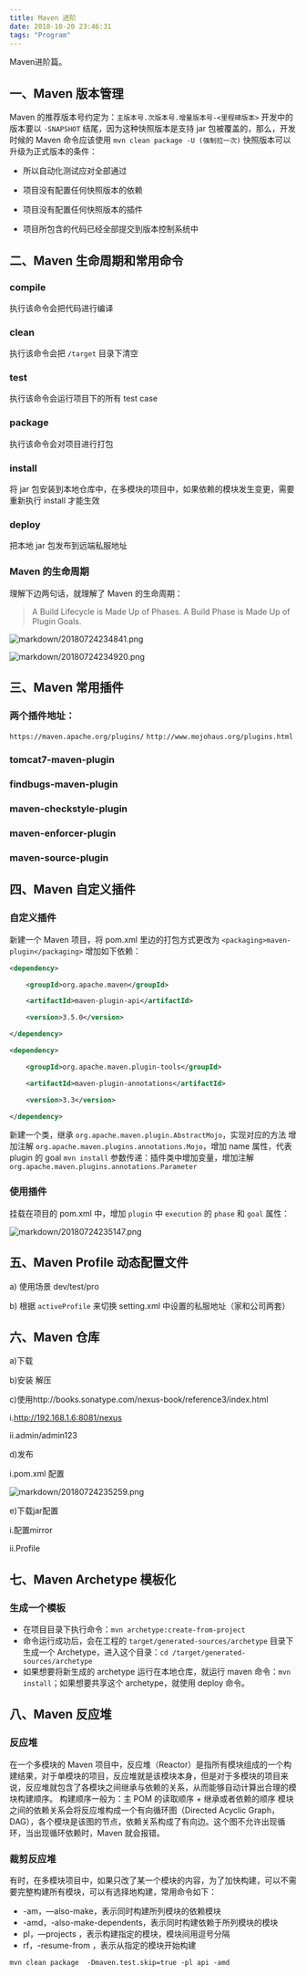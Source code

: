 ```yaml
---
title: Maven 进阶
date: 2018-10-20 23:46:31
tags: "Program"
---
```


Maven进阶篇。
<!--more-->

## 一、Maven 版本管理

Maven 的推荐版本号约定为：`主版本号.次版本号.增量版本号-<里程碑版本>`
开发中的版本要以 `-SNAPSHOT` 结尾，因为这种快照版本是支持 jar 包被覆盖的，那么，开发时候的 Maven 命令应该使用 `mvn clean package -U (强制拉一次)`
快照版本可以升级为正式版本的条件：
<!-- more -->
- 所以自动化测试应对全部通过

- 项目没有配置任何快照版本的依赖

- 项目没有配置任何快照版本的插件

- 项目所包含的代码已经全部提交到版本控制系统中

  

## 二、Maven 生命周期和常用命令
### compile
执行该命令会把代码进行编译
### clean
执行该命令会把 `/target` 目录下清空
### test
执行该命令会运行项目下的所有 test case
### package
执行该命令会对项目进行打包
### install
将 jar 包安装到本地仓库中，在多模块的项目中，如果依赖的模块发生变更，需要重新执行 install 才能生效
### deploy
把本地 jar 包发布到远端私服地址
### Maven 的生命周期
理解下边两句话，就理解了 Maven 的生命周期：
> A Build Lifecycle is Made Up of Phases.
> A Build Phase is Made Up of Plugin Goals.

![markdown/20180724234841.png](http://p8bc1hri5.bkt.clouddn.com/markdown/20180724234841.png)

![markdown/20180724234920.png](http://p8bc1hri5.bkt.clouddn.com/markdown/20180724234920.png)



## 三、Maven 常用插件

### 两个插件地址：
`https://maven.apache.org/plugins/`
`http://www.mojohaus.org/plugins.html`
### tomcat7-maven-plugin
### findbugs-maven-plugin
### maven-checkstyle-plugin
### maven-enforcer-plugin
### maven-source-plugin



## 四、Maven 自定义插件
### 自定义插件
新建一个 Maven 项目，将 pom.xml 里边的打包方式更改为 `<packaging>maven-plugin</packaging>`
增加如下依赖：

```xml
<dependency>

	<groupId>org.apache.maven</groupId>

	<artifactId>maven-plugin-api</artifactId>

	<version>3.5.0</version>

</dependency>

<dependency>

	<groupId>org.apache.maven.plugin-tools</groupId>

	<artifactId>maven-plugin-annotations</artifactId>

	<version>3.3</version>

</dependency>
```

新建一个类，继承 `org.apache.maven.plugin.AbstractMojo`，实现对应的方法
增加注解 `org.apache.maven.plugins.annotations.Mojo`，增加 name 属性，代表 plugin 的 goal
`mvn install`
参数传递：插件类中增加变量，增加注解 `org.apache.maven.plugins.annotations.Parameter`

### 使用插件
挂载在项目的 pom.xml 中，增加 `plugin` 中 `execution` 的 `phase` 和 `goal` 属性：

![markdown/20180724235147.png](http://p8bc1hri5.bkt.clouddn.com/markdown/20180724235147.png)



## 五、Maven Profile 动态配置文件
a) 使用场景 dev/test/pro

b) 根据 `activeProfile` 来切换 setting.xml 中设置的私服地址（家和公司两套）



## 六、Maven 仓库
a)下载

b)安装 解压

c)使用http://books.sonatype.com/nexus-book/reference3/index.html 

i.http://192.168.1.6:8081/nexus

ii.admin/admin123

d)发布

i.pom.xml 配置 

![markdown/20180724235259.png](http://p8bc1hri5.bkt.clouddn.com/markdown/20180724235259.png)

e)下载jar配置

i.配置mirror

ii.Profile



## 七、Maven Archetype 模板化
### 生成一个模板
- 在项目目录下执行命令：`mvn archetype:create-from-project`
- 命令运行成功后，会在工程的 `target/generated-sources/archetype` 目录下生成一个 Archetype，进入这个目录：`cd /target/generated-sources/archetype`
- 如果想要将新生成的 archetype 运行在本地仓库，就运行 maven 命令：`mvn install`；如果想要共享这个 archetype，就使用 deploy 命令。





## 八、Maven 反应堆
### 反应堆
在一个多模块的 Maven 项目中，反应堆（Reactor）是指所有模块组成的一个构建结果，对于单模块的项目，反应堆就是该模块本身，但是对于多模块的项目来说，反应堆就包含了各模块之间继承与依赖的关系，从而能够自动计算出合理的模块构建顺序。
构建顺序一般为：主 POM 的读取顺序 + 继承或者依赖的顺序
模块之间的依赖关系会将反应堆构成一个有向循环图（Directed Acyclic Graph，DAG），各个模块是该图的节点，依赖关系构成了有向边。这个图不允许出现循环，当出现循环依赖时，Maven 就会报错。
### 裁剪反应堆
有时，在多模块项目中，如果只改了某一个模块的内容，为了加快构建，可以不需要完整构建所有模块，可以有选择地构建，常用命令如下：
- -am，—also-make，表示同时构建所列模块的依赖模块
- -amd，-also-make-dependents，表示同时构建依赖于所列模块的模块
- pl，—projects <args>，表示构建指定的模块，模块间用逗号分隔
- rf，-resume-from <args>，表示从指定的模块开始构建

`mvn clean package  -Dmaven.test.skip=true -pl api -amd`